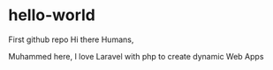 # hello-world
First github repo
Hi there Humans, 

Muhammed here, I love Laravel with php to create dynamic Web Apps
